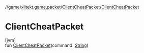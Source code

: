 //[game](../../../index.md)/[xlitekt.game.packet](../index.md)/[ClientCheatPacket](index.md)/[ClientCheatPacket](-client-cheat-packet.md)

# ClientCheatPacket

[jvm]\
fun [ClientCheatPacket](-client-cheat-packet.md)(command: [String](https://kotlinlang.org/api/latest/jvm/stdlib/kotlin/-string/index.html))
